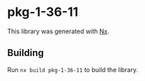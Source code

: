 # pkg-1-36-11

This library was generated with [Nx](https://nx.dev).

## Building

Run `nx build pkg-1-36-11` to build the library.
